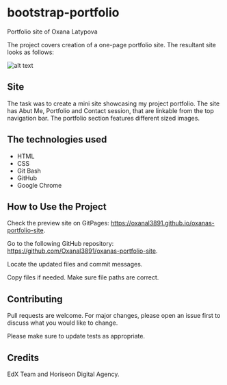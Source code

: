 # bootstrap-portfolio
Portfolio site of Oxana Latypova

The project covers creation of a one-page portfolio site. The resultant site looks as follows:

![alt text](https://github.com/Oxanal3891/oxanas-portfolio-site/assets/148264525/3e110915-1fb2-4413-8efb-8fb80e415e83)


## Site

The task was to create a mini site showcasing my project portfolio. The site has Abut Me, Portfolio and Contact session, that are linkable from the top navigation bar. The portfolio section features different sized images. 

## The technologies used
* HTML
* CSS
* Git Bash
* GitHub 
* Google Chrome 


## How to Use the Project

Check the preview site on GitPages: https://oxanal3891.github.io/oxanas-portfolio-site.

Go to the following GitHub repository: https://github.com/Oxanal3891/oxanas-portfolio-site.

Locate the updated files and commit messages.

Copy files if needed. Make sure file paths are correct.


## Contributing

Pull requests are welcome. For major changes, please open an issue first
to discuss what you would like to change.

Please make sure to update tests as appropriate.

## Credits

EdX Team and Horiseon Digital Agency.
